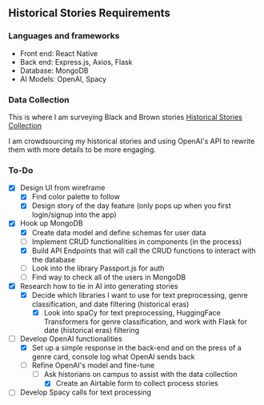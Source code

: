 ## Historical Stories Requirements

### Languages and frameworks

- Front end: React Native
- Back end: Express.js, Axios, Flask
- Database: MongoDB
- AI Models: OpenAI, Spacy

### Data Collection

This is where I am surveying Black and Brown stories [Historical Stories Collection](https://airtable.com/appSMj8R9vlZ5uev5/paggSlZfvYothcIpt/form)

I am crowdsourcing my historical stories and using OpenAI's API to rewrite them with more details to be more engaging.

### To-Do

- [x] Design UI from wireframe
  - [x] Find color palette to follow
  - [x] Design story of the day feature (only pops up when you first login/signup into the app)
- [x] Hook up MongoDB
  - [x] Create data model and define schemas for user data
  - [ ] Implement CRUD functionalities in components (in the process)
  - [x] Build API Endpoints that will call the CRUD functions to interact with the database
  - [ ] Look into the library Passport.js for auth
  - [ ] Find way to check all of the users in MongoDB
- [x] Research how to tie in AI into generating stories
  - [x] Decide which libraries I want to use for text preprocessing, genre classification, and date filtering (historical eras)
    - [x] Look into spaCy for text preprocessing, HuggingFace Transformers for genre classification, and work with Flask for date (historical eras) filtering
- [ ] Develop OpenAI functionalities
  - [x] Set up a simple response in the back-end and on the press of a genre card, console log what OpenAI sends back
  - [ ] Refine OpenAI's model and fine-tune
    - [ ] Ask historians on campus to assist with the data collection
      - [x] Create an Airtable form to collect process stories
- [ ] Develop Spacy calls for text processing
